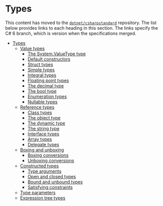 # Types

This content has moved to the [`dotnet/csharpstandard`](https://github.com/dotnet/csharpstandard) repository.
The list below provides links to each heading in this section. The links specify the C# 6 branch, which is version when the specifications merged.

- <a id="types"></a>[Types](https://github.com/dotnet/csharpstandard/blob/draft-v6/standard/types.md)
  - <a id="value-types"></a>[Value types](https://github.com/dotnet/csharpstandard/blob/draft-v6/standard/types.md#83-value-types)
    - <a id="the-systemvaluetype-type"></a>[The System.ValueType type](https://github.com/dotnet/csharpstandard/blob/draft-v6/standard/types.md#832-the-systemvaluetype-type)
    - <a id="default-constructors"></a>[Default constructors](https://github.com/dotnet/csharpstandard/blob/draft-v6/standard/types.md#833-default-constructors)
    - <a id="struct-types"></a>[Struct types](https://github.com/dotnet/csharpstandard/blob/draft-v6/standard/types.md#834-struct-types)
    - <a id="simple-types"></a>[Simple types](https://github.com/dotnet/csharpstandard/blob/draft-v6/standard/types.md#835-simple-types)
    - <a id="integral-types"></a>[Integral types](https://github.com/dotnet/csharpstandard/blob/draft-v6/standard/types.md#836-integral-types)
    - <a id="floating-point-types"></a>[Floating point types](https://github.com/dotnet/csharpstandard/blob/draft-v6/standard/types.md#837-floating-point-types)
    - <a id="the-decimal-type"></a>[The decimal type](https://github.com/dotnet/csharpstandard/blob/draft-v6/standard/types.md#838-the-decimal-type)
    - <a id="the-bool-type"></a>[The bool type](https://github.com/dotnet/csharpstandard/blob/draft-v6/standard/types.md#839-the-bool-type)
    - <a id="enumeration-types"></a>[Enumeration types](https://github.com/dotnet/csharpstandard/blob/draft-v6/standard/types.md#8310-enumeration-types)
    - <a id="nullable-types"></a>[Nullable types](https://github.com/dotnet/csharpstandard/blob/draft-v6/standard/types.md#8311-nullable-value-types)
  - <a id="reference-types"></a>[Reference types](https://github.com/dotnet/csharpstandard/blob/draft-v6/standard/types.md#82-reference-types)
    - <a id="class-types"></a>[Class types](https://github.com/dotnet/csharpstandard/blob/draft-v6/standard/types.md#822-class-types)
    - <a id="the-object-type"></a>[The object type](https://github.com/dotnet/csharpstandard/blob/draft-v6/standard/types.md#823-the-object-type)
    - <a id="the-dynamic-type"></a>[The dynamic type](https://github.com/dotnet/csharpstandard/blob/draft-v6/standard/types.md#824-the-dynamic-type)
    - <a id="the-string-type"></a>[The string type](https://github.com/dotnet/csharpstandard/blob/draft-v6/standard/types.md#825-the-string-type)
    - <a id="interface-types"></a>[Interface types](https://github.com/dotnet/csharpstandard/blob/draft-v6/standard/types.md#826-interface-types)
    - <a id="array-types"></a>[Array types](https://github.com/dotnet/csharpstandard/blob/draft-v6/standard/types.md#827-array-types)
    - <a id="delegate-types"></a>[Delegate types](https://github.com/dotnet/csharpstandard/blob/draft-v6/standard/types.md#828-delegate-types)
  - <a id="boxing-and-unboxing"></a>[Boxing and unboxing](https://github.com/dotnet/csharpstandard/blob/draft-v6/standard/types.md#8312-boxing-and-unboxing)
    - <a id="boxing-conversions"></a>[Boxing conversions](https://github.com/dotnet/csharpstandard/blob/draft-v6/standard/types.md#8312-boxing-and-unboxing)
    - <a id="unboxing-conversions"></a>[Unboxing conversions](https://github.com/dotnet/csharpstandard/blob/draft-v6/standard/types.md#8312-boxing-and-unboxing)
  - <a id="constructed-types"></a>[Constructed types](https://github.com/dotnet/csharpstandard/blob/draft-v6/standard/types.md#84-constructed-types)
    - <a id="type-arguments"></a>[Type arguments](https://github.com/dotnet/csharpstandard/blob/draft-v6/standard/types.md#842-type-arguments)
    - <a id="open-and-closed-types"></a>[Open and closed types](https://github.com/dotnet/csharpstandard/blob/draft-v6/standard/types.md#843-open-and-closed-types)
    - <a id="bound-and-unbound-types"></a>[Bound and unbound types](https://github.com/dotnet/csharpstandard/blob/draft-v6/standard/types.md#844-bound-and-unbound-types)
    - <a id="satisfying-constraints"></a>[Satisfying constraints](https://github.com/dotnet/csharpstandard/blob/draft-v6/standard/types.md#845-satisfying-constraints)
  - <a id="type-parameters"></a>[Type parameters](https://github.com/dotnet/csharpstandard/blob/draft-v6/standard/types.md#85-type-parameters)
  - <a id="expression-tree-types"></a>[Expression tree types](https://github.com/dotnet/csharpstandard/blob/draft-v6/standard/types.md#86-expression-tree-types)
